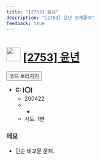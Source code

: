 ```yaml
---
title: "[2753] 윤년"
description: "[2753] 윤년 문제풀이"
feedback: true
---
```

<h1><img src="https://doky.space/assets/icpclev/b4.svg" height="37px"> <a href="http://icpc.me/2753">[2753] 윤년</a></h1>

<a href="https://github.com/DokySp/acmicpc-practice/tree/master/2753"><button class="btn btn-info">코드 보러가기</button></a>

- **C: [:o:]**
  - 200422
  - -
  - 시도: 1번

### 메모
 - 단순 비교문 문제.

